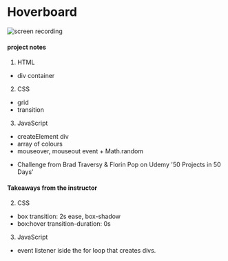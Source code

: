 # Hoverboard

![screen recording](https://media.giphy.com/media/oMnRPHwYI0SzMrZol8/giphy.gif)

#### project notes

1. HTML

- div container

2. CSS

- grid
- transition

3. JavaScript

- createElement div
- array of colours
- mouseover, mouseout event + Math.random

* Challenge from Brad Traversy & Florin Pop on Udemy '50 Projects in 50 Days'

#### Takeaways from the instructor

2. CSS

- box transition: 2s ease, box-shadow
- box:hover transition-duration: 0s

3. JavaScript

- event listener iside the for loop that creates divs.
